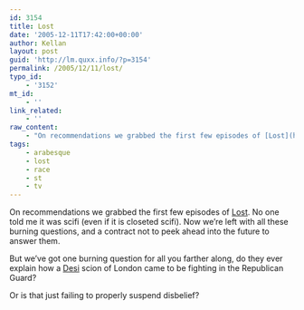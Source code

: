 ```yaml
---
id: 3154
title: Lost
date: '2005-12-11T17:42:00+00:00'
author: Kellan
layout: post
guid: 'http://lm.quxx.info/?p=3154'
permalink: /2005/12/11/lost/
typo_id:
    - '3152'
mt_id:
    - ''
link_related:
    - ''
raw_content:
    - "On recommendations we grabbed the first few episodes of [Lost](http://www.imdb.com/title/tt0411008/).  No one told me it was scifi (even if it is closeted scifi).  Now we\\'re left with all these burning questions, and a contract not to peek ahead into the future to answer them.\r\n\r\nBut we\\'ve got one burning question for all you farther along, do they ever explain how a [Desi](http://en.wikipedia.org/wiki/Desi) scion  of London came to be fighting in the Republican Guard?  \r\n\r\nOr is that just failing to properly suspend disbelief?"
tags:
    - arabesque
    - lost
    - race
    - st
    - tv
---
```


On recommendations we grabbed the first few episodes of [Lost](http://www.imdb.com/title/tt0411008/). No one told me it was scifi (even if it is closeted scifi). Now we’re left with all these burning questions, and a contract not to peek ahead into the future to answer them.

But we’ve got one burning question for all you farther along, do they ever explain how a [Desi](http://en.wikipedia.org/wiki/Desi) scion of London came to be fighting in the Republican Guard?

Or is that just failing to properly suspend disbelief?